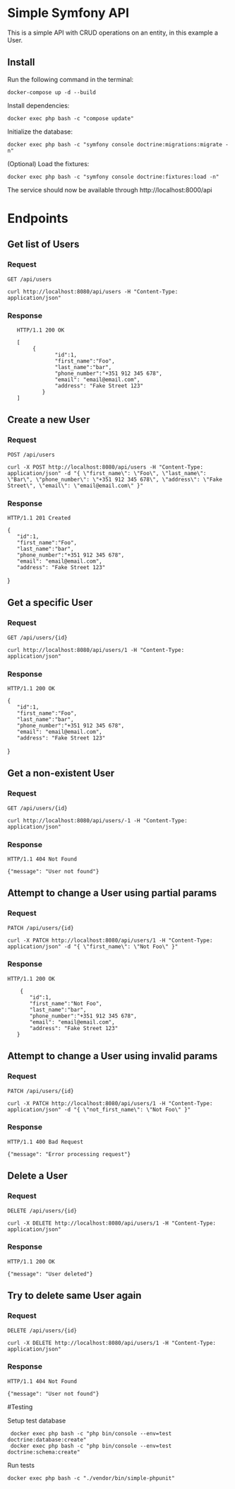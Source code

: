 # Simple Symfony API

This is a simple API with CRUD operations on an entity, in this example a User.


## Install
Run the following command in the terminal:

    docker-compose up -d --build


Install dependencies:
    
    docker exec php bash -c "compose update"

Initialize the database:
    
    docker exec php bash -c "symfony console doctrine:migrations:migrate -n"

(Optional) Load the fixtures:

    docker exec php bash -c "symfony console doctrine:fixtures:load -n"


The service should now be available through http://localhost:8000/api

# Endpoints

## Get list of Users

### Request

`GET /api/users`

    curl http://localhost:8080/api/users -H "Content-Type: application/json"

### Response

       HTTP/1.1 200 OK
    
       [
            {
                   "id":1,
                   "first_name":"Foo",
                   "last_name":"bar",
                   "phone_number":"+351 912 345 678",
                   "email": "email@email.com",
                   "address": "Fake Street 123"
               }
       ]

## Create a new User

### Request

`POST /api/users`

    curl -X POST http://localhost:8080/api/users -H "Content-Type: application/json" -d "{ \"first_name\": \"Foo\", \"last_name\": \"Bar\", \"phone_number\": \"+351 912 345 678\", \"address\": \"Fake Street\", \"email\": \"email@email.com\" }"

### Response

    HTTP/1.1 201 Created

    {
       "id":1,
       "first_name":"Foo",
       "last_name":"bar",
       "phone_number":"+351 912 345 678",
       "email": "email@email.com",
       "address": "Fake Street 123"
   }

## Get a specific User

### Request

`GET /api/users/{id}`

    curl http://localhost:8080/api/users/1 -H "Content-Type: application/json"

### Response

    HTTP/1.1 200 OK

    {
       "id":1,
       "first_name":"Foo",
       "last_name":"bar",
       "phone_number":"+351 912 345 678",
       "email": "email@email.com",
       "address": "Fake Street 123"
   }

## Get a non-existent User

### Request

`GET /api/users/{id}`

    curl http://localhost:8080/api/users/-1 -H "Content-Type: application/json"

### Response

    HTTP/1.1 404 Not Found

    {"message": "User not found"}
   

## Attempt to change a User using partial params

### Request

`PATCH /api/users/{id}`

    curl -X PATCH http://localhost:8080/api/users/1 -H "Content-Type: application/json" -d "{ \"first_name\": \"Not Foo\" }"


### Response

    HTTP/1.1 200 OK
    
        {
           "id":1,
           "first_name":"Not Foo",
           "last_name":"bar",
           "phone_number":"+351 912 345 678",
           "email": "email@email.com",
           "address": "Fake Street 123"
       }

## Attempt to change a User using invalid params

### Request

`PATCH /api/users/{id}`

    curl -X PATCH http://localhost:8080/api/users/1 -H "Content-Type: application/json" -d "{ \"not_first_name\": \"Not Foo\" }"

### Response

    HTTP/1.1 400 Bad Request

    {"message": "Error processing request"}
    

## Delete a User

### Request

`DELETE /api/users/{id}`

    curl -X DELETE http://localhost:8080/api/users/1 -H "Content-Type: application/json"

### Response

   
    HTTP/1.1 200 OK
    
    {"message": "User deleted"}


## Try to delete same User again

### Request

`DELETE /api/users/{id}`

    curl -X DELETE http://localhost:8080/api/users/1 -H "Content-Type: application/json"

### Response

    HTTP/1.1 404 Not Found

    {"message": "User not found"}



#Testing

Setup test database
    
     docker exec php bash -c "php bin/console --env=test doctrine:database:create"
     docker exec php bash -c "php bin/console --env=test doctrine:schema:create"


Run tests

    docker exec php bash -c "./vendor/bin/simple-phpunit"
